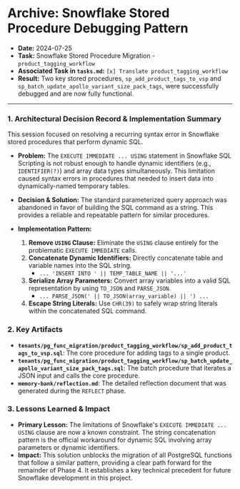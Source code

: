 # Archive: Snowflake Stored Procedure Debugging Pattern

- **Date:** 2024-07-25
- **Task:** Snowflake Stored Procedure Migration - `product_tagging_workflow`
- **Associated Task in `tasks.md`:** `[x] Translate product_tagging_workflow`
- **Result:** Two key stored procedures, `sp_add_product_tags_to_vsp` and `sp_batch_update_apollo_variant_size_pack_tags`, were successfully debugged and are now fully functional.

---

### 1. Architectural Decision Record & Implementation Summary

This session focused on resolving a recurring syntax error in Snowflake stored procedures that perform dynamic SQL.

- **Problem:** The `EXECUTE IMMEDIATE ... USING` statement in Snowflake SQL Scripting is not robust enough to handle dynamic identifiers (e.g., `IDENTIFIER(?)`) and array data types simultaneously. This limitation caused syntax errors in procedures that needed to insert data into dynamically-named temporary tables.

- **Decision & Solution:** The standard parameterized query approach was abandoned in favor of building the SQL command as a string. This provides a reliable and repeatable pattern for similar procedures.

- **Implementation Pattern:**
  1.  **Remove `USING` Clause:** Eliminate the `USING` clause entirely for the problematic `EXECUTE IMMEDIATE` calls.
  2.  **Concatenate Dynamic Identifiers:** Directly concatenate table and variable names into the SQL string.
        - `... 'INSERT INTO ' || TEMP_TABLE_NAME || '...'`
  3.  **Serialize Array Parameters:** Convert array variables into a valid SQL representation by using `TO_JSON` and `PARSE_JSON`.
        - `... PARSE_JSON(' || TO_JSON(array_variable) || ') ...`
  4.  **Escape String Literals:** Use `CHR(39)` to safely wrap string literals within the concatenated SQL command.

### 2. Key Artifacts

- **`tenants/pg_func_migration/product_tagging_workflow/sp_add_product_tags_to_vsp.sql`**: The core procedure for adding tags to a single product.
- **`tenants/pg_func_migration/product_tagging_workflow/sp_batch_update_apollo_variant_size_pack_tags.sql`**: The batch procedure that iterates a JSON input and calls the core procedure.
- **`memory-bank/reflection.md`**: The detailed reflection document that was generated during the `REFLECT` phase.

### 3. Lessons Learned & Impact

- **Primary Lesson:** The limitations of Snowflake's `EXECUTE IMMEDIATE ... USING` clause are now a known constraint. The string concatenation pattern is the official workaround for dynamic SQL involving array parameters or dynamic identifiers.
- **Impact:** This solution unblocks the migration of all PostgreSQL functions that follow a similar pattern, providing a clear path forward for the remainder of Phase 4. It establishes a key technical precedent for future Snowflake development in this project. 